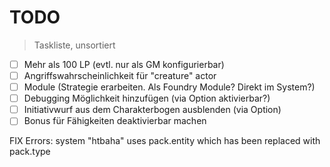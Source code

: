 # TODO
> Taskliste, unsortiert

* [ ] Mehr als 100 LP (evtl. nur als GM konfigurierbar)
* [ ] Angriffswahrscheinlichkeit für "creature" actor
* [ ] Module (Strategie erarbeiten. Als Foundry Module? Direkt im System?)
* [ ] Debugging Möglichkeit hinzufügen (via Option aktivierbar?)
* [ ] Initiativwurf aus dem Charakterbogen ausblenden (via Option)
* [ ] Bonus für Fähigkeiten deaktivierbar machen

FIX Errors:
system "htbaha" uses pack.entity which has been replaced with pack.type